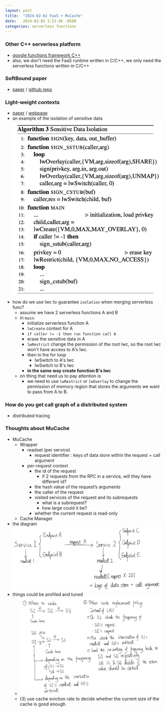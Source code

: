 ```yaml
---
layout: post
title:  "2024-02-02 FaaS + MuCache"
date:   2024-02-02 1:53:46 -0500
categories: serverless functions
---
```


### Other C++ serverless platform
- [google functions framework C++](https://github.com/GoogleCloudPlatform/functions-framework-cpp)
- also, we don't need the FaaS runtime written in C/C++, we only need the serverless functions written in C/C++

### SoftBound paper
- [paper](https://llvm.org/pubs/2009-06-PLDI-SoftBound.pdf) / [github repo](https://github.com/santoshn/softboundcets-34)

### Light-weight contexts
- [paper](https://www.usenix.org/system/files/conference/osdi16/osdi16-litton.pdf) / [webpage](https://www.cs.umd.edu/projects/lwc/)
- an example of the isolation of sensitive data
![s1](/assets/2024-01-29/s1.png)
- how do we use lwc to guarantee `isolation` when merging serverless func?
	+ assume we have 2 serverless functions A and B
	+ in `main`:
		* initialize serverless function A
		* `lwCreate` context for A
		* `if caller != -1 then run function call A`
		* erase the sensitive data in A
		* `lwRestrict` change the permission of the root lwc, so the root lwc won't have access to A's lwc.
		* then in the for loop
			- lwSwitch to A's lwc
			- lwSwitch to B's lwc
		* <strong>in the same way create function B's lwc</strong>
	+ on thing that need us to pay attention is
		* we need to use `lwRestrict` or `lwOverlay` to change the permission of memory region that stores the arguments we want to pass from A to B. 			 

### How do you get call graph of a distributed system 
- distributed tracing

### Thoughts about MuCache
- MuCache
	+ Wrapper
		* readset (per service)
			- request identifier : keys of data store within the request + call argument
		* per-request context 
			- the id of the request
				+ if 2 requests from the RPC in a service, will they have different id?
			- the hash value of the request’s arguments 
			- the caller of the request
			- visited services of the request and its subrequests
				+ what is a subrequest?
				+ how large could it be?
			- whether the current request is read-only	
	+ Cache Manager
- the diagram
![d1](/assets/2024-01-29/d1.png)
- things could be profiled and tuned
	+ ![d2](/assets/2024-01-29/d2.png)
	+ (3) use cache eviction rate to decide whether the current size of the cache is good enough
